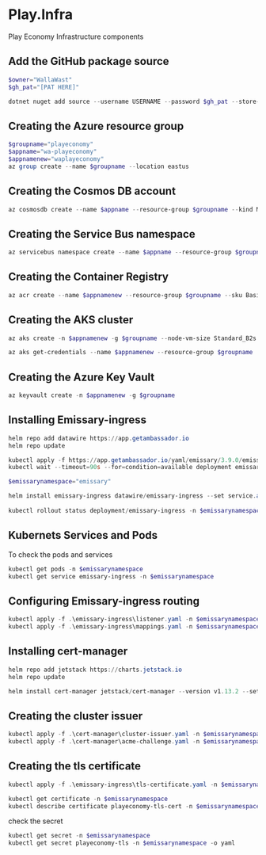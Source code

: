 # Play.Infra
Play Economy Infrastructure components

## Add the GitHub package source
```powershell
$owner="WallaWast"
$gh_pat="[PAT HERE]"

dotnet nuget add source --username USERNAME --password $gh_pat --store-password-in-clear-text --name github "https://nuget.pkg.github.com/$owner/index.json"
```

## Creating the Azure resource group
```powershell
$groupname="playeconomy"
$appname="wa-playeconomy"
$appnamenew="waplayeconomy"
az group create --name $groupname --location eastus
```

## Creating the Cosmos DB account
```powershell
az cosmosdb create --name $appname --resource-group $groupname --kind MongoDB --enable-free-tier
```

## Creating the Service Bus namespace
```powershell
az servicebus namespace create --name $appname --resource-group $groupname --sku Standard
```

## Creating the Container Registry
```powershell
az acr create --name $appnamenew --resource-group $groupname --sku Basic
```

## Creating the AKS cluster
```powershell
az aks create -n $appnamenew -g $groupname --node-vm-size Standard_B2s --node-count 2 --attach-acr $appnamenew --enable-oidc-issuer --enable-workload-identity --generate-ssh-keys

az aks get-credentials --name $appnamenew --resource-group $groupname
```

## Creating the Azure Key Vault
```powershell
az keyvault create -n $appnamenew -g $groupname
```

## Installing Emissary-ingress
```powershell
helm repo add datawire https://app.getambassador.io
helm repo update

kubectl apply -f https://app.getambassador.io/yaml/emissary/3.9.0/emissary-crds.yaml
kubectl wait --timeout=90s --for=condition=available deployment emissary-apiext -n emissary-system

$emissarynamespace="emissary"

helm install emissary-ingress datawire/emissary-ingress --set service.annotations."service\.beta\.kubernetes\.io/azure-dns-label-name"=$appname -n $emissarynamespace --create-namespace 
 
kubectl rollout status deployment/emissary-ingress -n $emissarynamespace -w

```

## Kubernets Services and Pods
To check the pods and services
```powershell
kubectl get pods -n $emissarynamespace
kubectl get service emissary-ingress -n $emissarynamespace
```

## Configuring Emissary-ingress routing
```powershell
kubectl apply -f .\emissary-ingress\listener.yaml -n $emissarynamespace
kubectl apply -f .\emissary-ingress\mappings.yaml -n $emissarynamespace
```

## Installing cert-manager
```powershell
helm repo add jetstack https://charts.jetstack.io
helm repo update

helm install cert-manager jetstack/cert-manager --version v1.13.2 --set installCRDs=true --namespace $emissarynamespace
```

## Creating the cluster issuer
```powershell
kubectl apply -f .\cert-manager\cluster-issuer.yaml -n $emissarynamespace
kubectl apply -f .\cert-manager\acme-challenge.yaml -n $emissarynamespace
```

## Creating the tls certificate
```powershell
kubectl apply -f .\emissary-ingress\tls-certificate.yaml -n $emissarynamespace

kubectl get certificate -n $emissarynamespace
kubectl describe certificate playeconomy-tls-cert -n $emissarynamespace
```

check the secret 
```powershell
kubectl get secret -n $emissarynamespace
kubectl get secret playeconomy-tls -n $emissarynamespace -o yaml
```